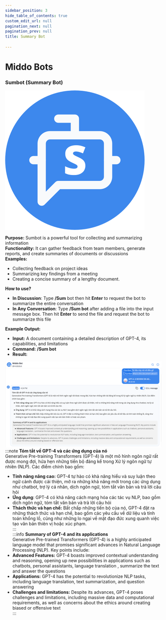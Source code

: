 ```yaml
---  
sidebar_position: 3  
hide_table_of_contents: true  
custom_edit_url: null  
pagination_next: null  
pagination_prev: null  
title: Summary Bot  
  
---  
```

# Middo Bots  
### Sumbot (Summary Bot)  
  
![](./img/middo-bots-1.svg)  
  
  
**Purpose:**  Sumbot is a powerful tool for collecting and summarizing information  
**Functionality:**  It can gather feedback from team members, generate reports, and create summaries of documents or discussions  
**Examples:**  
- Collecting feedback on project ideas  
- Summarizing key findings from a meeting  
- Creating a concise summary of a lengthy document.   
  
**How to use?**  
-  **In Discussion**: Type **/Sum** bot then hit **Enter** to request the bot to summarize the entire conversation  
-  **In Any Conversation**: Type **/Sum bot** after adding a file into the input message box. Then hit **Enter** to send the file and request the bot to summarize this file  
  
**Example Output:**  
- **Input:** A document containing a detailed description of GPT-4, its capabilities, and limitations  
- **Command:** **/Sum bot**  
- **Result:**  
  
![](./img/summary-bot-2.png)  
:::note **Tóm tắt về GPT-4 và các ứng dụng của nó**  
Generative Pre-training Transformers (GPT-4) là một mô hình ngôn ngữ rất được mong đợi, hứa hẹn những tiến bộ đáng kể trong Xử lý ngôn ngữ tự nhiên (NLP). Các điểm chính bao gồm:   
- **Tính năng nâng cao:** GPT-4 tự hào có khả năng hiểu và suy luận theo ngữ cảnh được cải thiện, mở ra những khả năng mới trong các ứng dụng như chatbot, trợ lý cá nhân, dịch ngôn ngữ, tóm tắt văn bản và trả lời câu hỏi  
- **Ứng dụng**: GPT-4 có khả năng cách mạng hóa các tác vụ NLP, bao gồm dịch ngôn ngữ, tóm tắt văn bản và trả lời câu hỏi  
- **Thách thức và hạn chế:** Bất chấp những tiến bộ của nó, GPT-4 đặt ra những thách thức và hạn chế, bao gồm các yêu cầu về dữ liệu và tính toán khổng lồ, cũng như những lo ngại về mặt đạo đức xung quanh việc tạo văn bản thiên vị hoặc xúc phạm.  
:::  
:::info **Summary of GPT-4 and its applications**  
Generative Pre-trained Transformers (GPT-4) is a highly anticipated language model that promises significant advances in Natural Language Processing (NLP). Key points include:  
- **Advanced Features:** GPT-4 boasts improved contextual understanding and reasoning, opening up new possibilities in applications such as chatbots, personal assistants, language translation , summarize the text and answer the questions  
- **Applications:** GPT-4 has the potential to revolutionize NLP tasks, including language translation, text summarization, and question answering  
- **Challenges and limitations:** Despite its advances, GPT-4 poses challenges and limitations, including massive data and computational requirements, as well as concerns about the ethics around creating biased or offensive text  
:::